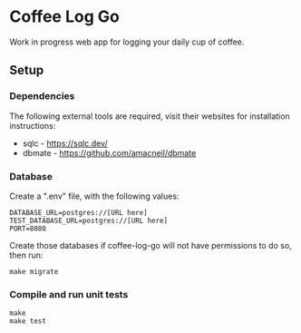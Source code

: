 # Coffee Log Go

Work in progress web app for logging your daily cup of coffee.

## Setup

### Dependencies

The following external tools are required, visit their websites for installation instructions:

* sqlc - https://sqlc.dev/
* dbmate - https://github.com/amacneil/dbmate

### Database

Create a ".env" file, with the following values:

```text
DATABASE_URL=postgres://[URL here]
TEST_DATABASE_URL=postgres://[URL here]
PORT=8080
```

Create those databases if coffee-log-go will not have permissions to do so, then run:

```shell
make migrate
```

### Compile and run unit tests

```shell
make
make test
```
